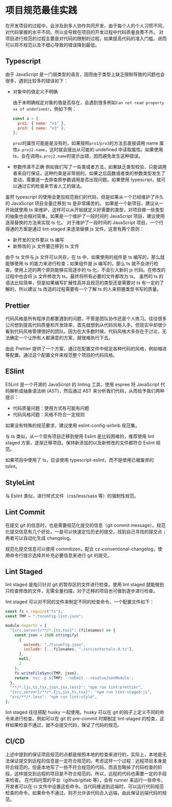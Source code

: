 # 项目规范最佳实践

在开发项目的过程中，会涉及到多人协作共同开发，由于每个人的个人习惯不同，对代码掌握的水平不同，所以会导致在项目的开发过程中代码质量良莠不齐。
对项目进行规范的过程主要是对代码的限制的过程，如果提高代码的准入门槛，进而可以将不规范以及不细心导致的错误降到最低。

## Typescript

由于 JavaScript 是一门弱类型的语言，因而由于类型上缺乏限制导致的问题也会很多，遇到比较多的错误如下：

- 对象中的值定义不明确

  由于未明确规定对象的值是否存在，会遇到很多例如`Can not read property xx of undefined!`，例如下例：

  ```js
  const a = {
    pro1: { name: "n1" },
    pro3: { name: "n3" },
  };
  ```

  `pro2`的属性可能是是没有的，如果按照`pro1`/`pro3`的方法去直接调用 name 属性`a.proj2.name`，这时就会报出从可能的 undefined 中读取属性。如果使用 ts，会在调用`a.proj2.name`时提示出错，因而避免发生这种错误。

- 参数传递不正确
  例如我们写了一些类或者方法，如果缺乏类型校验，只能调用者来自行保证，这种约束是非常弱的。如果之后函数或者类的参数类型发生了变动，需要逐一去排查原参数调用是否出现问题。如果使用 typescript，就可以通过它的检查来节省人工的做法。

虽然 typescript 的使用会更加规范我们的代码，但是如果从一个已经维护了许久的 JavaScript 项目全量迁移到 ts 是非常痛苦的。
如果是一个新项目，建议从一开始就使用 ts 来维护，这样可以从开始就定义好需要的类型，对项目做一些类型的抽象也会相对简单。如果是一个维护了一段时间的 JavaScript 项目，建议使用逐渐替换的方法来实现 ts 化。
对于维护了一段时间的 JavaScript 项目，一个行得通的方案是通过 lint-staged 来逐渐替换 js 文件。这里有两个原则：

- 新开发的文件要以 ts 编写
- 新修改的 js 文件要迁移到 ts 文件

由于 ts 文件与 js 文件可以共存，在 ts 中，如果使用的组件是 ts 编写的，那么就能够使用 ts 的能力来进行检查；如果组件是 js 编写的，那么 ts 就不会进行检查。使用上述的两个原则能够实现逐步的 ts 化，不会引入新的 js 代码。在修改的过程中也会将 js 文件修改为 ts，最终将所有必要的文件都改为 ts。
虽然的 ts 的语法比较简单，但是如果编写扩展性高并且规范的类型还是需要对 ts 有一定的了解的，所以建议 ts 改造的过程需要有一个了解 ts 的人来把握类型书写的质量。

## Prettier

代码风格是所有程序员都要遇到的问题，不管是团队协作还是个人练习。往往很多公司想到提高代码质量和开发效率，首先就想到从代码风格入手。但现实中却很少看到代码风格管理很好的团队。因为在大多数时候，代码风格大多存在于讨论，无法确定一个让所有人都满意的方案，就很难执行下去。

由此 Prettier 提供了一个方案，通过在配置文件中规定各种代码的风格，例如缩进等配置。通过这个配置文件来规范整个项目的代码风格。

## ESlint

ESLint 是一个开源的 JavaScript 的 linting 工具，使用 espree 将 JavaScript 代码解析成抽象语法树 (AST)，然后通过 AST 来分析我们代码，从而给予我们两种提示：

- 代码质量问题：使用方式有可能有问题
- 代码风格问题：风格不符合一定规则

如果没有特殊的规范要求，建议使用 eslint-config-airbnb 规范集。

与 ts 类似，从一个现有项目迁移到使用 Eslint 是比较困难的，推荐使用 lint staged 方案，逐渐迁移项目。保持新添加的以及新修改的文件都符合 Eslint 规范。

如果项目中使用了 ts，应该使用 typescript-eslint，而不是使用已被废弃的 tslint。

## StyleLint

与 Eslint 类似，进行样式文件（css/less/sass 等）的强制性规范。

## Lint Commit

在提交 git 的信息时，也是需要规范化提交的信息（git commit message）。规范化提交信息有几个好处，一是可以快速定位历史的提交，找到自己寻找的提交点；再者可以自动化生成 changelog。

规范化提交信息可以使用 commitizen，配合 cz-conventional-changelog，使用命令行提示选择并补充必要信息来进行 git 的提交。

## Lint Staged

lint staged 是指只针对 git 的暂存区的文件进行检查。使用 lint staged 就能做到只检查修改的文件，无需全量扫描，对于迁移的项目也可做到逐步进行检查。

lint staged 可以对不同的文件来制定不同的检查命令，一个配置文件如下：

```js
const fs = require("fs");
const TMP = ".tsconfig-lint.json";

module.exports = {
  "{src,server}/**/*.{ts,tsx}": (filenames) => {
    const json = JSON.stringify(
      {
        extends: "./tsconfig.json",
        include: [...filenames, "./src/externals.d.ts"],
      },
      null,
      2
    );
    fs.writeFileSync(TMP, json);
    return `tsc -p ${TMP} --noEmit --resolveJsonModule`;
  },
  "**/*.{js,ts,tsx,json,jsx,less}": "npm run lint:prettier",
  "{src,server}/**/*.{js,jsx,ts,tsx}": "npm run lint-staged:js",
  "src/**/*.less": "npm run lint:style",
};
```

lint staged 往往搭配 husky 一起使用。husky 可以在 git 的钩子上定义不同的命令来进行检查。例如可以在 git 的 pre-commit 时期制定 lint-staged 的检查，这样如果检查不通过，就不会提交代码，保证了代码的规范。

## CI/CD

上述中提到的保证项目规范的点都是按照本地的检查来进行的，实际上，本地是无法保证提交到远程的信息是一定符合规范的。考虑这样一个过程：远程项目本身是符合规范的，但是本地写了一些不符合规范的代码，而且忽略掉了代码检查的阶段，这样提交到远程的项目是不符合规范的。所以，远程的代码也需要一定的手段来检查。
在代码托管的平台（github/gitlab 等），会有 runner 来运行一些命令，开发者可以在 ci 文件中设置这些命令。当代码推送到远端时，可以运行代码规范检查的命令，如果命令不通过，则不允许该代码合入远端，由此保证远端代码的规范。
